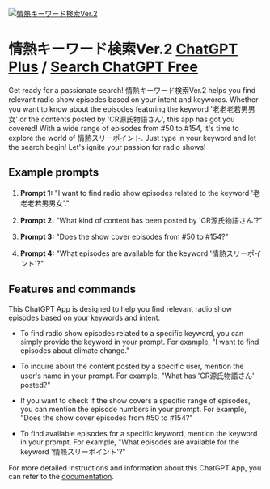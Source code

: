 
[![情熱キーワード検索Ver.2](https://files.oaiusercontent.com/file-wu99y4zi4eiCIMxwXAPgTdmw?se=2123-10-18T15%3A19%3A11Z&sp=r&sv=2021-08-06&sr=b&rscc=max-age%3D31536000%2C%20immutable&rscd=attachment%3B%20filename%3DDALL%25C2%25B7E%25202023-11-12%252000.12.53%2520-%2520In%2520a%2520small%252C%2520closed%2520room%2520with%2520radio-themed%2520decorations%252C%2520a%2520Japanese%2520person%2520in%2520a%2520suit%2520is%2520captured%2520in%2520a%2520dynamic%252C%2520energetic%2520pose%252C%2520with%2520the%2520basketball%2520hoop%2520.png&sig=mmOYh%2B8AEdd2uBKjZtcgpYKoc43Q6/GW4XuKhmcK8HQ%3D)](https://chat.openai.com/g/g-tiLRhctr2-qing-re-kiwadojian-suo-ver-2)

# 情熱キーワード検索Ver.2 [ChatGPT Plus](https://chat.openai.com/g/g-tiLRhctr2-qing-re-kiwadojian-suo-ver-2) / [Search ChatGPT Free](https://gptcall.net/index.html#/?search=%E6%83%85%E7%86%B1%E3%82%AD%E3%83%BC%E3%83%AF%E3%83%BC%E3%83%89%E6%A4%9C%E7%B4%A2Ver.2)

Get ready for a passionate search! 情熱キーワード検索Ver.2 helps you find relevant radio show episodes based on your intent and keywords. Whether you want to know about the episodes featuring the keyword '老老老若男男女' or the contents posted by 'CR源氏物語さん', this app has got you covered! With a wide range of episodes from #50 to #154, it's time to explore the world of 情熱スリーポイント. Just type in your keyword and let the search begin! Let's ignite your passion for radio shows!

## Example prompts

1. **Prompt 1:** "I want to find radio show episodes related to the keyword '老老老若男男女'."

2. **Prompt 2:** "What kind of content has been posted by 'CR源氏物語さん'?"

3. **Prompt 3:** "Does the show cover episodes from #50 to #154?"

4. **Prompt 4:** "What episodes are available for the keyword '情熱スリーポイント'?"

## Features and commands

This ChatGPT App is designed to help you find relevant radio show episodes based on your keywords and intent.

- To find radio show episodes related to a specific keyword, you can simply provide the keyword in your prompt. For example, "I want to find episodes about climate change."

- To inquire about the content posted by a specific user, mention the user's name in your prompt. For example, "What has 'CR源氏物語さん' posted?"

- If you want to check if the show covers a specific range of episodes, you can mention the episode numbers in your prompt. For example, "Does the show cover episodes from #50 to #154?"

- To find available episodes for a specific keyword, mention the keyword in your prompt. For example, "What episodes are available for the keyword '情熱スリーポイント'?"

For more detailed instructions and information about this ChatGPT App, you can refer to the [documentation](https://docs.google.com/document/d/17uc6VHHPbh2TuJqdlusw9_rDkDCRCnKvFOpuBqUakos/edit?usp=sharing).


